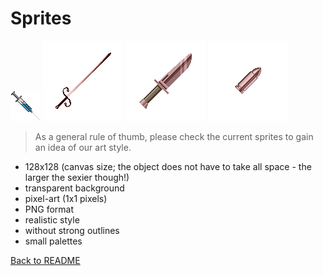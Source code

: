 # Sprites

![Injection](sprites/consumables/injection.png)
![Rapier](sprites/weapons/rapier.png)
![Dagger](sprites/weapons/dagger.png)
![Gasmask](sprites/weapons/bullet.png)

> As a general rule of thumb, please check the current sprites to gain an idea of our art style.

- 128x128 (canvas size; the object does not have to take all space - the larger the sexier though!)
- transparent background
- pixel-art (1x1 pixels)
- PNG format
- realistic style
- without strong outlines
- small palettes

[Back to README](README.md)

